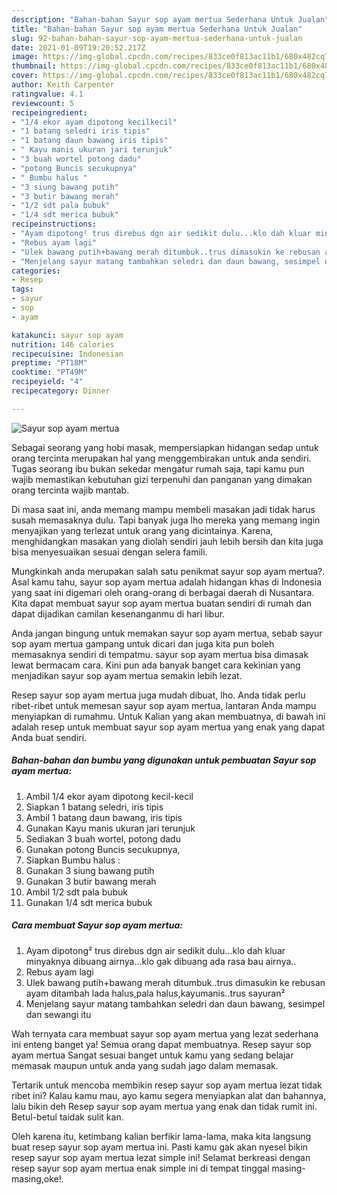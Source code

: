 ```yaml
---
description: "Bahan-bahan Sayur sop ayam mertua Sederhana Untuk Jualan"
title: "Bahan-bahan Sayur sop ayam mertua Sederhana Untuk Jualan"
slug: 92-bahan-bahan-sayur-sop-ayam-mertua-sederhana-untuk-jualan
date: 2021-01-09T19:20:52.217Z
image: https://img-global.cpcdn.com/recipes/833ce0f813ac11b1/680x482cq70/sayur-sop-ayam-mertua-foto-resep-utama.jpg
thumbnail: https://img-global.cpcdn.com/recipes/833ce0f813ac11b1/680x482cq70/sayur-sop-ayam-mertua-foto-resep-utama.jpg
cover: https://img-global.cpcdn.com/recipes/833ce0f813ac11b1/680x482cq70/sayur-sop-ayam-mertua-foto-resep-utama.jpg
author: Keith Carpenter
ratingvalue: 4.1
reviewcount: 5
recipeingredient:
- "1/4 ekor ayam dipotong kecilkecil"
- "1 batang seledri iris tipis"
- "1 batang daun bawang iris tipis"
- " Kayu manis ukuran jari terunjuk"
- "3 buah wortel potong dadu"
- "potong Buncis secukupnya"
- " Bumbu halus "
- "3 siung bawang putih"
- "3 butir bawang merah"
- "1/2 sdt pala bubuk"
- "1/4 sdt merica bubuk"
recipeinstructions:
- "Ayam dipotong² trus direbus dgn air sedikit dulu...klo dah kluar minyaknya dibuang airnya...klo gak dibuang ada rasa bau airnya.."
- "Rebus ayam lagi"
- "Ulek bawang putih+bawang merah ditumbuk..trus dimasukin ke rebusan ayam ditambah lada halus,pala halus,kayumanis..trus sayuran²"
- "Menjelang sayur matang tambahkan seledri dan daun bawang, sesimpel dan sewangi itu"
categories:
- Resep
tags:
- sayur
- sop
- ayam

katakunci: sayur sop ayam 
nutrition: 146 calories
recipecuisine: Indonesian
preptime: "PT18M"
cooktime: "PT49M"
recipeyield: "4"
recipecategory: Dinner

---
```



![Sayur sop ayam mertua](https://img-global.cpcdn.com/recipes/833ce0f813ac11b1/680x482cq70/sayur-sop-ayam-mertua-foto-resep-utama.jpg)

Sebagai seorang yang hobi masak, mempersiapkan hidangan sedap untuk orang tercinta merupakan hal yang menggembirakan untuk anda sendiri. Tugas seorang ibu bukan sekedar mengatur rumah saja, tapi kamu pun wajib memastikan kebutuhan gizi terpenuhi dan panganan yang dimakan orang tercinta wajib mantab.

Di masa  saat ini, anda memang mampu membeli masakan jadi tidak harus susah memasaknya dulu. Tapi banyak juga lho mereka yang memang ingin menyajikan yang terlezat untuk orang yang dicintainya. Karena, menghidangkan masakan yang diolah sendiri jauh lebih bersih dan kita juga bisa menyesuaikan sesuai dengan selera famili. 



Mungkinkah anda merupakan salah satu penikmat sayur sop ayam mertua?. Asal kamu tahu, sayur sop ayam mertua adalah hidangan khas di Indonesia yang saat ini digemari oleh orang-orang di berbagai daerah di Nusantara. Kita dapat membuat sayur sop ayam mertua buatan sendiri di rumah dan dapat dijadikan camilan kesenanganmu di hari libur.

Anda jangan bingung untuk memakan sayur sop ayam mertua, sebab sayur sop ayam mertua gampang untuk dicari dan juga kita pun boleh memasaknya sendiri di tempatmu. sayur sop ayam mertua bisa dimasak lewat bermacam cara. Kini pun ada banyak banget cara kekinian yang menjadikan sayur sop ayam mertua semakin lebih lezat.

Resep sayur sop ayam mertua juga mudah dibuat, lho. Anda tidak perlu ribet-ribet untuk memesan sayur sop ayam mertua, lantaran Anda mampu menyiapkan di rumahmu. Untuk Kalian yang akan membuatnya, di bawah ini adalah resep untuk membuat sayur sop ayam mertua yang enak yang dapat Anda buat sendiri.

<!--inarticleads1-->

##### Bahan-bahan dan bumbu yang digunakan untuk pembuatan Sayur sop ayam mertua:

1. Ambil 1/4 ekor ayam dipotong kecil-kecil
1. Siapkan 1 batang seledri, iris tipis
1. Ambil 1 batang daun bawang, iris tipis
1. Gunakan  Kayu manis ukuran jari terunjuk
1. Sediakan 3 buah wortel, potong dadu
1. Gunakan potong Buncis secukupnya,
1. Siapkan  Bumbu halus :
1. Gunakan 3 siung bawang putih
1. Gunakan 3 butir bawang merah
1. Ambil 1/2 sdt pala bubuk
1. Gunakan 1/4 sdt merica bubuk




<!--inarticleads2-->

##### Cara membuat Sayur sop ayam mertua:

1. Ayam dipotong² trus direbus dgn air sedikit dulu...klo dah kluar minyaknya dibuang airnya...klo gak dibuang ada rasa bau airnya..
1. Rebus ayam lagi
1. Ulek bawang putih+bawang merah ditumbuk..trus dimasukin ke rebusan ayam ditambah lada halus,pala halus,kayumanis..trus sayuran²
1. Menjelang sayur matang tambahkan seledri dan daun bawang, sesimpel dan sewangi itu




Wah ternyata cara membuat sayur sop ayam mertua yang lezat sederhana ini enteng banget ya! Semua orang dapat membuatnya. Resep sayur sop ayam mertua Sangat sesuai banget untuk kamu yang sedang belajar memasak maupun untuk anda yang sudah jago dalam memasak.

Tertarik untuk mencoba membikin resep sayur sop ayam mertua lezat tidak ribet ini? Kalau kamu mau, ayo kamu segera menyiapkan alat dan bahannya, lalu bikin deh Resep sayur sop ayam mertua yang enak dan tidak rumit ini. Betul-betul taidak sulit kan. 

Oleh karena itu, ketimbang kalian berfikir lama-lama, maka kita langsung buat resep sayur sop ayam mertua ini. Pasti kamu gak akan nyesel bikin resep sayur sop ayam mertua lezat simple ini! Selamat berkreasi dengan resep sayur sop ayam mertua enak simple ini di tempat tinggal masing-masing,oke!.

